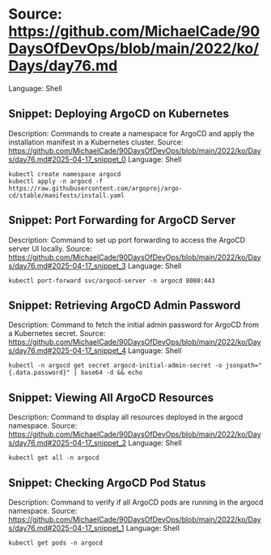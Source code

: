 # Source: https://github.com/MichaelCade/90DaysOfDevOps/blob/main/2022/ko/Days/day76.md
Language: Shell

## Snippet: Deploying ArgoCD on Kubernetes
Description: Commands to create a namespace for ArgoCD and apply the installation manifest in a Kubernetes cluster.
Source: https://github.com/MichaelCade/90DaysOfDevOps/blob/main/2022/ko/Days/day76.md#2025-04-17_snippet_0
Language: Shell

```Shell
kubectl create namespace argocd
kubectl apply -n argocd -f https://raw.githubusercontent.com/argoproj/argo-cd/stable/manifests/install.yaml
```

## Snippet: Port Forwarding for ArgoCD Server
Description: Command to set up port forwarding to access the ArgoCD server UI locally.
Source: https://github.com/MichaelCade/90DaysOfDevOps/blob/main/2022/ko/Days/day76.md#2025-04-17_snippet_3
Language: Shell

```Shell
kubectl port-forward svc/argocd-server -n argocd 8080:443
```

## Snippet: Retrieving ArgoCD Admin Password
Description: Command to fetch the initial admin password for ArgoCD from a Kubernetes secret.
Source: https://github.com/MichaelCade/90DaysOfDevOps/blob/main/2022/ko/Days/day76.md#2025-04-17_snippet_4
Language: Shell

```Shell
kubectl -n argocd get secret argocd-initial-admin-secret -o jsonpath="{.data.password}" | base64 -d && echo
```

## Snippet: Viewing All ArgoCD Resources
Description: Command to display all resources deployed in the argocd namespace.
Source: https://github.com/MichaelCade/90DaysOfDevOps/blob/main/2022/ko/Days/day76.md#2025-04-17_snippet_2
Language: Shell

```Shell
kubectl get all -n argocd
```

## Snippet: Checking ArgoCD Pod Status
Description: Command to verify if all ArgoCD pods are running in the argocd namespace.
Source: https://github.com/MichaelCade/90DaysOfDevOps/blob/main/2022/ko/Days/day76.md#2025-04-17_snippet_1
Language: Shell

```Shell
kubectl get pods -n argocd
```